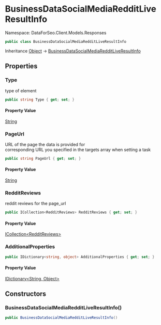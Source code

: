 # BusinessDataSocialMediaRedditLiveResultInfo

Namespace: DataForSeo.Client.Models.Responses

```csharp
public class BusinessDataSocialMediaRedditLiveResultInfo
```

Inheritance [Object](https://docs.microsoft.com/en-us/dotnet/api/system.object) → [BusinessDataSocialMediaRedditLiveResultInfo](./dataforseo.client.models.responses.businessdatasocialmediaredditliveresultinfo.md)

## Properties

### **Type**

type of element

```csharp
public string Type { get; set; }
```

#### Property Value

[String](https://docs.microsoft.com/en-us/dotnet/api/system.string)<br>

### **PageUrl**

URL of the page the data is provided for
 <br>corresponding URL you specified in the targets array when setting a task

```csharp
public string PageUrl { get; set; }
```

#### Property Value

[String](https://docs.microsoft.com/en-us/dotnet/api/system.string)<br>

### **RedditReviews**

reddit reviews for the page_url

```csharp
public ICollection<RedditReviews> RedditReviews { get; set; }
```

#### Property Value

[ICollection&lt;RedditReviews&gt;](https://docs.microsoft.com/en-us/dotnet/api/system.collections.generic.icollection-1)<br>

### **AdditionalProperties**

```csharp
public IDictionary<string, object> AdditionalProperties { get; set; }
```

#### Property Value

[IDictionary&lt;String, Object&gt;](https://docs.microsoft.com/en-us/dotnet/api/system.collections.generic.idictionary-2)<br>

## Constructors

### **BusinessDataSocialMediaRedditLiveResultInfo()**

```csharp
public BusinessDataSocialMediaRedditLiveResultInfo()
```
